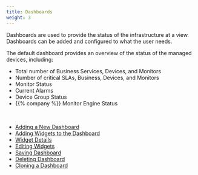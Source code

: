 ```yaml
---
title: Dashboards
weight: 3
---
```


Dashboards are used to provide the status of the infrastructure at a view. Dashboards can be added and configured to what the user needs.

The default dashboard provides an overview of the status of the managed devices, including:
* Total number of Business Services, Devices, and Monitors
* Number of critical SLAs, Business, Devices, and Monitors
* Monitor Status
* Current Alarms
* Device Group Status
* {{% company %}} Monitor Engine Status

&nbsp;

* <a href="/cloud_vista/dashboards/adddashboard">Adding a New Dashboard</a>
* <a href="/cloud_vista/dashboards/addwidget">Adding Widgets to the Dashboard</a>
* <a href="/cloud_vista/dashboards/widgetdetails">Widget Details</a>
* <a href="/cloud_vista/dashboards/editwidget">Editing Widgets</a>
* <a href="/cloud_vista/dashboards/savedashboard">Saving Dashboard</a>
* <a href="/cloud_vista/dashboards/deletedashboard">Deleting Dashboard</a>
* <a href="/cloud_vista/dashboards/clonedashboard">Cloning a Dashboard</a>




